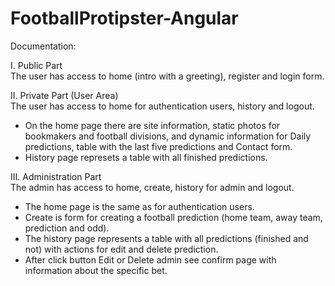 # FootballProtipster-Angular

Documentation:

I. Public Part  
The user has access to home (intro with a greeting), register and login form.

II. Private Part (User Area)  
The user has access to home for authentication users, history and logout. 
  * On the home page there are site information, static photos for bookmakers and football divisions,
and dynamic information for Daily predictions, table with the last five predictions and Contact form.
  * History page represets a table with all finished predictions.

III. Administration Part  
The admin has access to home, create, history for admin and logout.  
  * The home page is the same as for authentication users.
  * Create is form for creating a football prediction (home team, away team, prediction and odd).
  * The history page represents a table with all predictions (finished and not) with actions for edit and delete prediction.
  * After click button Edit or Delete admin see confirm page with information about the specific bet.
